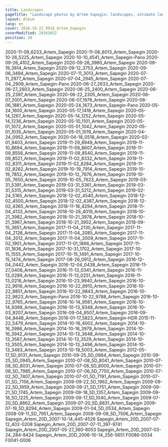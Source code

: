 ```yaml
---
title: Landscapes
pageTitle: "Landscape photos by Artem Sapegin: landscapes, intimate landscapes and nature"
layout: Album
lang: en
cover: 2016-10-22_9918_Artem_Sapegin
coverModified: 20161022
position: 20
---
```


2020-11-09_6233_Artem_Sapegin
2020-11-08_6013_Artem_Sapegin
2020-10-26_5225_Artem_Sapegin
2020-10-10_4541_Artem_Sapegin-Pano
2020-09-26_4102_Artem_Sapegin
2020-09-26_3980_Artem_Sapegin
2020-09-19_3814_Artem_Sapegin
2020-09-12_3753_Artem_Sapegin
2020-09-06_3494_Artem_Sapegin
2020-07-11_3013_Artem_Sapegin
2020-07-11_2977_Artem_Sapegin
2020-07-04_2945_Artem_Sapegin
2020-07-04_2909_Artem_Sapegin-Pano
2020-06-27_2633_Artem_Sapegin
2020-06-27_2603_Artem_Sapegin
2020-06-25_2400_Artem_Sapegin
2020-06-25_2397_Artem_Sapegin
2020-06-22_2305_Artem_Sapegin
2020-06-07_2001_Artem_Sapegin
2020-06-07_1978_Artem_Sapegin
2020-06-06_1881_Artem_Sapegin
2020-05-24_1673_Artem_Sapegin-Pano
2020-05-24_1600_Artem_Sapegin
2020-05-17_1418_Artem_Sapegin
2020-05-14_1267_Artem_Sapegin
2020-05-14_1252_Artem_Sapegin
2020-05-14_1236_Artem_Sapegin
2020-05-10_1101_Artem_Sapegin
2020-05-01_1072_Artem_Sapegin
2020-05-01_1042_Artem_Sapegin
2020-05-01_1035_Artem_Sapegin
2020-05-01_1019_Artem_Sapegin
2020-04-24_0952_Artem_Sapegin
2020-04-18_0518_Artem_Sapegin
2020-02-01_9403_Artem_Sapegin
2019-11-29_8949_Artem_Sapegin
2019-11-10_8694_Artem_Sapegin
2019-11-09_8607_Artem_Sapegin
2019-11-09_8556_Artem_Sapegin
2019-11-09_8540_Artem_Sapegin
2019-11-09_8521_Artem_Sapegin
2019-11-02_8332_Artem_Sapegin
2019-11-02_8311_Artem_Sapegin
2019-11-02_8284_Artem_Sapegin
2019-11-02_8262_Artem_Sapegin
2019-10-19_7914_Artem_Sapegin
2019-10-19_7852_Artem_Sapegin
2019-10-12_7676_Artem_Sapegin
2019-10-05_7650_Artem_Sapegin
2019-10-05_7623_Artem_Sapegin
2019-03-31_5391_Artem_Sapegin
2019-03-31_5361_Artem_Sapegin
2019-03-31_5315_Artem_Sapegin
2019-03-31_5212_Artem_Sapegin
2019-02-24_5165_Artem_Sapegin
2018-12-02_4540_Artem_Sapegin
2018-12-02_4500_Artem_Sapegin
2018-12-02_4387_Artem_Sapegin
2018-12-02_4365_Artem_Sapegin
2018-11-18_4294_Artem_Sapegin
2018-11-04_4133_Artem_Sapegin
2018-10-28_4019_Artem_Sapegin
2018-10-21_3982_Artem_Sapegin
2018-10-21_3978_Artem_Sapegin
2018-10-21_3967_Artem_Sapegin
2018-10-21_3952_Artem_Sapegin
2018-09-15_3651_Artem_Sapegin
2017-11-04_2130_Artem_Sapegin
2017-11-04_2126_Artem_Sapegin
2017-11-04_2085_Artem_Sapegin
2017-11-04_2012_Artem_Sapegin
2017-11-04_2009_Artem_Sapegin
2017-11-02_1901_Artem_Sapegin
2017-11-01_1866_Artem_Sapegin
2017-11-01_1836_Artem_Sapegin
2017-10-31_1702_Artem_Sapegin
2017-10-15_1555_Artem_Sapegin
2017-10-15_1491_Artem_Sapegin
2017-10-15_1474_Artem_Sapegin
2017-08-26_0912_Artem_Sapegin
2016-12-04_0442_Artem_Sapegin
2016-12-04_0438_Artem_Sapegin
2016-11-27_0406_Artem_Sapegin
2016-11-13_0341_Artem_Sapegin
2016-11-13_0289_Artem_Sapegin
2016-11-13_0251_Artem_Sapegin
2016-11-13_0216_Artem_Sapegin
2016-10-23_9940_Artem_Sapegin
2016-10-22_9918_Artem_Sapegin
2016-10-22_9910_Artem_Sapegin
2016-10-22_9851_Artem_Sapegin
2016-10-22_9843_Artem_Sapegin
2016-10-22_9823_Artem_Sapegin-Pano
2016-10-22_9788_Artem_Sapegin
2016-10-22_9765_Artem_Sapegin
2016-10-14_9561_Artem_Sapegin
2016-10-14_9398_Artem_Sapegin
2016-10-13_9348_Artem_Sapegin
2016-10-03_9207_Artem_Sapegin
2016-09-04_8507_Artem_Sapegin
2016-09-04_8448_Artem_Sapegin
2016-01-17_5823_Artem_Sapegin-HDR
2015-11-22_5479_Artem_Sapegin
2014-10-16_4002_Artem_Sapegin
2014-10-16_3986_Artem_Sapegin
2014-10-16_3979_Artem_Sapegin
2014-10-16_3942_Artem_Sapegin
2014-10-13_3648_Artem_Sapegin
2014-10-13_3567_Artem_Sapegin
2014-10-13_3529_Artem_Sapegin
2014-10-13_3505_Artem_Sapegin
2014-10-13_3496_Artem_Sapegin
2014-10-13_3483_Artem_Sapegin
2013-10-19_5003_Artem_Sapegin
2012-05-17_5D_9131_Artem_Sapegin
2010-09-25_5D_0984_Artem_Sapegin
2010-09-25_5D_0945_Artem_Sapegin
2010-07-08_5D_8041_Artem_Sapegin
2010-07-08_5D_8031_Artem_Sapegin
2010-07-08_5D_8000_Artem_Sapegin
2010-07-08_5D_7985_Artem_Sapegin
2010-07-06_5D_7750_Artem_Sapegin
2010-07-02_5D_7407_Artem_Sapegin
2010-07-01_5D_7191_Artem_Sapegin
2010-07-01_5D_7156_Artem_Sapegin
2009-09-22_5D_1962_Artem_Sapegin
2009-09-22_5D_1959_Artem_Sapegin
2009-09-21_5D_1751_Artem_Sapegin
2009-09-21_5D_1745_Artem_Sapegin
2009-09-18_5D_1357_Artem_Sapegin
2009-09-18_5D_1225_Artem_Sapegin
2009-09-17_5D_1040_Artem_Sapegin
2009-07-20_5D_8862_Artem_Sapegin
2009-07-20_5D_8831_Artem_Sapegin
2009-07-19_5D_8294_Artem_Sapegin
2009-01-04_5D_0534_Artem_Sapegin
2008-09-11_5D_7951_Artem_Sapegin
2008-09-08_5D_7506_Artem_Sapegin
Sapegin_Artem_20D_2007-10-14_445-4526
Sapegin_Artem_20D_2007-07-12_402-0208
Sapegin_Artem_20D_2007-07-11_397-9741
Sapegin_Artem_20D_2007-05-27_360-6053
Sapegin_Artem_20D_2007-03-24_284-8424
Sapegin_Artem_20D_2006-10-14_256-5651
F0086-0034
F0041-0006
